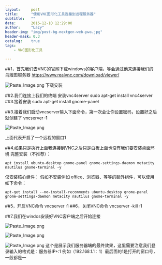 ```yaml
---
layout:     post
title:      "使用VNC图形化工具连接到远程服务器"
subtitle:   ""
date:       2016-12-10 12:29:00
author:     "Lazy"
header-img: "img/post-bg-nextgen-web-pwa.jpg"
header-mask: 0.3
catalog:    true
tags:
    - VNC图形化工具

---
```





##1，首先我们去VNC的官网下载windows的客户端，等会通过他来连接我们的乌版图服务器
https://www.realvnc.com/download/viewer/

![Paste_Image.png](http://upload-images.jianshu.io/upload_images/1205414-1342848b873cbb89.png?imageMogr2/auto-orient/strip%7CimageView2/2/w/1240)
下载安装

##2.我们连接上我们的终端 安装vnc4server
    sudo apt-get install vnc4server
##3.接着安装
    sudo apt-get install gnome-panel


##3.接着我们启动vncserver输入下面命令，第一次会让你设置密码，设置好之后就创建了
    vncserver :1

![Paste_Image.png](http://upload-images.jianshu.io/upload_images/1205414-b2d1c2ce278e9a4f.png?imageMogr2/auto-orient/strip%7CimageView2/2/w/1240)

上面代表开启了一个远程的窗口1

##4.如果只是执行上面我连接到VNC之后只是白板上面也没有我们要安装桌面环境
完整安装（不推荐）：

    apt install ubuntu-desktop gnome-panel gnome-settings-daemon metacity nautilus gnome-terminal -y
仅安装核心组件：
假如不安装例如 office、浏览器、等等的额外组件，可以使用如下命令：

    apt-get install --no-install-recommends ubuntu-desktop gnome-panel gnome-settings-daemon metacity nautilus gnome-terminal -y

##5，开启VNC命令
    vncserver :1
##6，关闭VNC命令
    vncserver -kill :1

##7.我们在windos安装好VNC客户端之后开始连接


![Paste_Image.png](http://upload-images.jianshu.io/upload_images/1205414-cee9a5d466d733a9.png?imageMogr2/auto-orient/strip%7CimageView2/2/w/1240)





![Paste_Image.png](http://upload-images.jianshu.io/upload_images/1205414-4c9f1bd713aa46e8.png?imageMogr2/auto-orient/strip%7CimageView2/2/w/1240)



![Paste_Image.png](http://upload-images.jianshu.io/upload_images/1205414-c077372b16c4c3d0.png?imageMogr2/auto-orient/strip%7CimageView2/2/w/1240)
这个是展示我们服务器端的最终效果，这里需要注意我们登录输入的格式是：服务器IP+:1 例如（192.168.1.1：1）最后面的1是打开的窗口号，一般都是一

